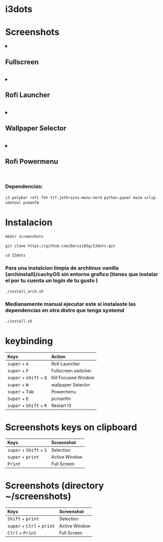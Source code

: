 # i3dots

# Screenshots

<details><summary><h2>Fullscreen</h2></summary>

![](/assets/screenshot-20250116-203807Z-all.png)

</details><br>

<details><summary><h2>Rofi Launcher</h2></summary>

![](/assets/screenshot-rofi.png)

</details><br>

<details><summary><h2>Wallpaper Selector</h2></summary>

![](/assets/screenshot-wallselector.png)

</details><br>

<details><summary><h2>Rofi Powermenu</h2></summary>

![](/assets/screenshot-powermenu.png)

</details><br>

### Dependencias: 
```
i3 polybar rofi feh ttf-jetbrains-mono-nerd python-pywal maim xclip xdotool pcmanfm
```
# Instalacion 

```
mkdir screenshots
```

```
git clone https://github.com/Derszi65g/I3dots.git
```

```
cd I3dots
```
 ### Para una instalcion limpia de archlinux vanilla (archinstall)/cachyOS sin entorno grafico (tienes que instalar el por tu cuenta un login de tu gusto )

```
./install_arch.sh
```
### Medianamente manual ejecutar este si instalaste las dependencias en otra distro que tenga systemd
```
./install.sh
```


# keybinding

| Keys | Action |
|:-|:-|
|<kbd>super</kbd> + <kbd>A</kbd>|Rofi Launcher
|<kbd>super</kbd> + <kbd>F</kbd>| Fullscreen switcher
|<kbd>super</kbd> + <kbd>shift</kbd> + <kbd>Q</kbd>| Kill Focused Window
|<kbd>super</kbd> + <kbd>W</kbd>|  wallpaper Selector
|<kbd>super</kbd> + <kbd>Tab</kbd>|Powermenu
|<kbd>Super</kbd> + <kbd> E | pcmanfm
|<kbd>super</kbd> + <kbd>Shift</kbd> + <kbd>R</kbd>| Restart I3

# Screenshots keys on clipboard

| Keys | Screenshot  |
|:-|:-|
|<kbd>super</kbd> + <kbd>Shift</kbd> + <kbd>S</kbd>|Selection|
|<kbd>super</kbd> + <kbd>print</kbd>|Active Window
|<kbd>Print</kbd>|Full Screen|

# Screenshots (directory ~/screenshots)

| Keys | Screenshot  |
|:-|:-|
|<kbd>Shift</kbd> + <kbd>print</kbd>|Selection|
|<kbd>super</kbd> + <kbd>Ctrl</kbd> + <kbd>print</kbd>|Active Window
|<kbd>Ctrl</kbd> + <kbd>Print</kbd> |Full Screen|
